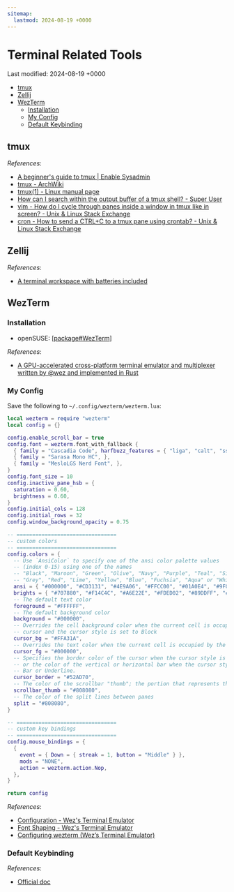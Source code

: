 ```yaml
---
sitemap:
  lastmod: 2024-08-19 +0000
---
```


# Terminal Related Tools

Last modified: 2024-08-19 +0000

- [tmux](#tmux)
- [Zellij](#zellij)
- [WezTerm](#wezterm)
  - [Installation](#installation)
  - [My Config](#my-config)
  - [Default Keybinding](#default-keybinding)

## tmux

*References*:

- [A beginner's guide to tmux \| Enable Sysadmin](https://www.redhat.com/sysadmin/introduction-tmux-linux)
- [tmux - ArchWiki](https://wiki.archlinux.org/title/tmux)
- [tmux(1) - Linux manual page](https://man7.org/linux/man-pages/man1/tmux.1.html)
- [How can I search within the output buffer of a tmux shell? - Super User](https://superuser.com/questions/231002/how-can-i-search-within-the-output-buffer-of-a-tmux-shell)
- [vim - How do I cycle through panes inside a window in tmux like in screen? - Unix & Linux Stack Exchange](https://unix.stackexchange.com/questions/53154/how-do-i-cycle-through-panes-inside-a-window-in-tmux-like-in-screen)
- [cron - How to send a CTRL+C to a tmux pane using crontab? - Unix & Linux Stack Exchange](https://unix.stackexchange.com/questions/614197/how-to-send-a-ctrlc-to-a-tmux-pane-using-crontab)

## Zellij

*References*:

- [A terminal workspace with batteries included](https://github.com/zellij-org/zellij)

## WezTerm

### Installation

- openSUSE: [[package#WezTerm]]

*References*:

- [A GPU-accelerated cross-platform terminal emulator and multiplexer written by @wez and implemented in Rust](https://github.com/wez/wezterm)

### My Config

Save the following to `~/.config/wezterm/wezterm.lua`:

```lua
local wezterm = require "wezterm"
local config = {}

config.enable_scroll_bar = true
config.font = wezterm.font_with_fallback {
  { family = "Cascadia Code", harfbuzz_features = { "liga", "calt", "ss03", "ss20", "zero" }, },
  { family = "Sarasa Mono HC", },
  { family = "MesloLGS Nerd Font", },
}
config.font_size = 10
config.inactive_pane_hsb = {
  saturation = 0.60,
  brightness = 0.60,
}
config.initial_cols = 128
config.initial_rows = 32
config.window_background_opacity = 0.75

-- ================================
-- custom colors
-- ================================
config.colors = {
  -- Use `AnsiColor` to specify one of the ansi color palette values
  -- (index 0-15) using one of the names
  -- "Black", "Maroon", "Green", "Olive", "Navy", "Purple", "Teal", "Silver",
  -- "Grey", "Red", "Lime", "Yellow", "Blue", "Fuchsia", "Aqua" or "White".
  ansi = { "#000000", "#CD3131", "#4E9A06", "#FFCC00", "#01A0E4", "#9F00FF", "#80CBC4", "#E5E5E5", },
  brights = { "#707880", "#F14C4C", "#A6E22E", "#FDED02", "#89DDFF", "#CF8DFB", "#A1EFE4", "#FFFFFF", },
  -- The default text color
  foreground = "#FFFFFF",
  -- The default background color
  background = "#000000",
  -- Overrides the cell background color when the current cell is occupied by the
  -- cursor and the cursor style is set to Block
  cursor_bg = "#FFA31A",
  -- Overrides the text color when the current cell is occupied by the cursor
  cursor_fg = "#000000",
  -- Specifies the border color of the cursor when the cursor style is set to Block,
  -- or the color of the vertical or horizontal bar when the cursor style is set to
  -- Bar or Underline.
  cursor_border = "#52AD70",
  -- The color of the scrollbar "thumb"; the portion that represents the current viewport
  scrollbar_thumb = "#808080",
  -- The color of the split lines between panes
  split = "#808080",
}

-- ================================
-- custom key bindings
-- ================================
config.mouse_bindings = {
  {
    event = { Down = { streak = 1, button = "Middle" } },
    mods = "NONE",
    action = wezterm.action.Nop,
  },
}

return config
```

*References*:

- [Configuration - Wez's Terminal Emulator](https://wezfurlong.org/wezterm/config/files.html)
- [Font Shaping - Wez's Terminal Emulator](https://wezfurlong.org/wezterm/config/font-shaping.html)
- [Configuring wezterm (Wez’s Terminal Emulator)](https://www.sharpwriting.net/project/configuring-wezterm/)

### Default Keybinding

*References*:

- [Official doc](https://wezfurlong.org/wezterm/config/default-keys.html)

[//begin]: # "Autogenerated link references for markdown compatibility"
[package#WezTerm]: openSUSE/package.md "openSUSE Package Management"
[//end]: # "Autogenerated link references"
